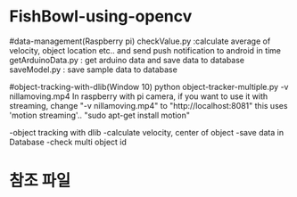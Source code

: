 # FishBowl-using-opencv

#data-management(Raspberry pi)
checkValue.py :calculate average of velocity, object location etc.. and send push notification to android in time
getArduinoData.py : get arduino data and save data to database
saveModel.py : save sample data to database


#object-tracking-with-dlib(Window 10)
python object-tracker-multiple.py -v nillamoving.mp4
In raspberry with pi camera, if you want to use it with streaming, change "-v nillamoving.mp4" to "http://localhost:8081"
this uses 'motion streaming'.. "sudo apt-get install motion"

-object tracking with dlib
-calculate velocity, center of object
-save data in Database
-check multi object id


# 참조 파일
